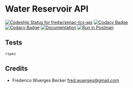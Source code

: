Water Reservoir API
================================================================================
[![Codeship Status for fredw/senac-tcs-api](https://app.codeship.com/projects/21999170-f31e-0134-1a26-0a07c77144fa/status?branch=master)](https://app.codeship.com/projects/209878)
[![Codacy Badge](https://api.codacy.com/project/badge/Grade/34f4e5be07944695b8319d09e481faf1)](https://www.codacy.com/app/fredw/senac-tcs-api)
[![Codacy Badge](https://api.codacy.com/project/badge/Coverage/34f4e5be07944695b8319d09e481faf1)](https://www.codacy.com/app/fredw/senac-tcs-api)
[![Documentation](https://img.shields.io/badge/doccumentation-ok-blue.svg)](http://docs.senactcsapi.apiary.io/)
[![Run in Postman](https://img.shields.io/badge/postman-ok-orange.svg)](https://app.getpostman.com/run-collection/eb9c2fad329aaf3e792b)

Tests
------------------------------------------------------------
    rspec


Credits
------------------------------------------------------------

* Frederico Wuerges Becker <fred.wuerges@gmail.com>